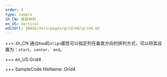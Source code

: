 ```yaml
--- 
order: 4
type: sample
zh_CN: 垂直排列
en_US: Vertical 
editUrl: $BASE/docs/pages/grid/md/grid4.md
---
```


+++ zh_CN
通过<Code>Row</Code>的<Code>align</Code>属性可以指定列在垂直方向的排列方式，可以将其设置为：<Code>start</Code>、<Code>center</Code>、
    <Code>end</Code>。
    
+++ en_US
Grid4

+++ SampleCode
fileName: Grid4
